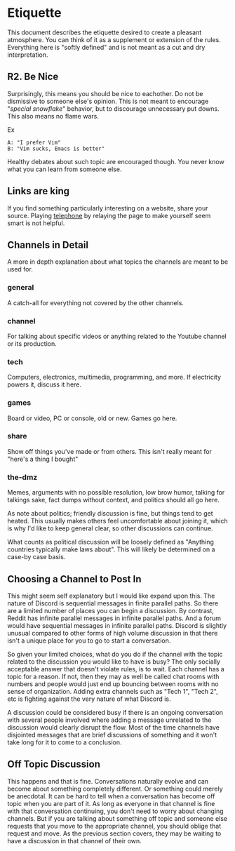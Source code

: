 # Etiquette

This document describes the etiquette desired to create a pleasant atmosphere.
You can think of it as a supplement or extension of the rules. Everything here
is "softly defined" and is not meant as a cut and dry interpretation.

## R2. Be Nice
Surprisingly, this means you should be nice to eachother. Do not be dismissive
to someone else's opinion. This is not meant to encourage "*special snowflake*"
behavior, but to discourage unnecessary put downs. This also means no flame
wars.

Ex
```
A: "I prefer Vim"
B: "Vim sucks, Emacs is better"
```

Healthy debates about such topic are encouraged though. You never know what you
can learn from someone else.


## Links are king
If you find something particularly interesting on a website, share your source.
Playing [telephone](https://en.wikipedia.org/wiki/Chinese_whispers) by relaying
the page to make yourself seem smart is not helpful.


## Channels in Detail
A more in depth explanation about what topics the channels are meant to be used
for.

### general
A catch-all for everything not covered by the other channels.

### channel
For talking about specific videos or anything related to the Youtube channel or
its production.

### tech
Computers, electronics, multimedia, programming, and more. If electricity powers
it, discuss it here.

### games
Board or video, PC or console, old or new. Games go here.

### share
Show off things you've made or from others. This isn't really meant for "here's
a thing I bought"

### the-dmz
Memes, arguments with no possible resolution, low brow humor, talking for
talkings sake, fact dumps without context, and politics should all go here.

As note about politics; friendly discussion is fine, but things tend to get
heated. This usually makes others feel uncomfortable about joining it, which is
why I'd like to keep general clear, so other discussions can continue.

What counts as political discussion will be loosely defined as "Anything
countries typically make laws about". This will likely be determined on a
case-by case basis.




## Choosing a Channel to Post In

This might seem self explanatory but I would like expand upon this. The nature 
of Discord is sequential messages in finite parallel paths. So there are a 
limited number of places you can begin a discussion. By contrast, Reddit has 
infinite parallel messages in infinite parallel paths. And a forum would have 
sequential messages in infinite parallel paths. Discord is slightly unusual 
compared to other forms of high volume discussion in that there isn't a unique 
place for you to go to start a conversation. 

So given your limited choices, what do you do if the channel with the topic 
related to the discussion you would like to have is busy? The only socially 
acceptable answer that doesn't violate rules, is to wait. Each channel has a 
topic for a reason. If not, then they may as well be called chat rooms with 
numbers and people would just end up bouncing between rooms with no sense of 
organization. Adding extra channels such as "Tech 1", "Tech 2", etc is fighting 
against the very nature of what Discord is. 

A discussion could be considered busy if there is an ongoing conversation with 
several people involved where adding a message unrelated to the discussion 
would clearly disrupt the flow. Most of the time channels have disjointed 
messages that are brief discussions of something and it won't take long for it 
to come to a conclusion.

## Off Topic Discussion
This happens and that is fine. Conversations naturally evolve and can become 
about something completely different. Or something could merely be anecdotal. 
It can be hard to tell when a conversation has become off topic when you are 
part of it. As long as everyone in that channel is fine with that conversation 
continuing, you don't need to worry about changing channels. But if you are 
talking about something off topic and someone else requests that you move to 
the appropriate channel, you should oblige that request and move. As the 
previous section covers, they may be waiting to have a discussion in that 
channel of their own.
